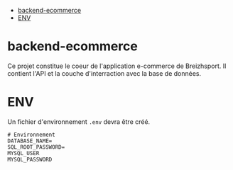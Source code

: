 <!-- TOC -->
* [backend-ecommerce](#backend-ecommerce)
* [ENV](#env)
<!-- TOC -->

# backend-ecommerce

Ce projet constitue le coeur de l'application e-commerce de Breizhsport. Il contient l'API et la couche d'interraction
avec la base de données.

# ENV

Un fichier d'environnement `.env` devra être créé.

```dotenv
# Environnement 
DATABASE_NAME=
SQL_ROOT_PASSWORD=
MYSQL_USER
MYSQL_PASSWORD
```
